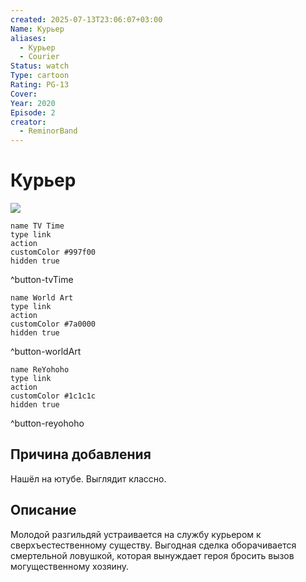 ```yaml
---
created: 2025-07-13T23:06:07+03:00
Name: Курьер
aliases:
  - Курьер
  - Courier
Status: watch
Type: cartoon
Rating: PG-13
Cover: 
Year: 2020
Episode: 2
creator:
  - ReminorBand
---
```


# Курьер

![](https://youtu.be/x9J2A5I1P4o?si=En6Y2Ei1SS9e2Str)


```button
name TV Time
type link
action 
customColor #997f00
hidden true
```
^button-tvTime

```button
name World Art
type link
action 
customColor #7a0000
hidden true
```
^button-worldArt

```button
name ReYohoho
type link
action 
customColor #1c1c1c
hidden true
```
^button-reyohoho





## Причина добавления

Нашёл на ютубе. Выглядит классно.


## Описание

Молодой разгильдяй устраивается на службу курьером к сверхъестественному существу. Выгодная сделка оборачивается смертельной ловушкой, которая вынуждает героя бросить вызов могущественному хозяину.
